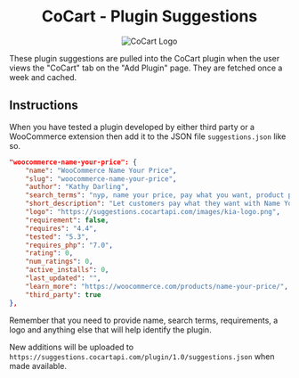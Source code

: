 <h1 align="center">CoCart - Plugin Suggestions</h1>

<p align="center"><img src="https://cocart.xyz/wp-content/uploads/2021/11/cocart-home-default.png.webp" alt="CoCart Logo" /></p>

These plugin suggestions are pulled into the CoCart plugin when the user views the "CoCart" tab on the "Add Plugin" page. They are fetched once a week and cached.

## Instructions

When you have tested a plugin developed by either third party or a WooCommerce extension then add it to the JSON file `suggestions.json` like so.

```json
"woocommerce-name-your-price": {
    "name": "WooCommerce Name Your Price",
    "slug": "woocommerce-name-your-price",
    "author": "Kathy Darling",
    "search_terms": "nyp, name your price, pay what you want, product page feature, enhancements",
    "short_description": "Let customers pay what they want with Name Your Price",
    "logo": "https://suggestions.cocartapi.com/images/kia-logo.png",
    "requirement": false,
    "requires": "4.4",
    "tested": "5.3",
    "requires_php": "7.0",
    "rating": 0,
    "num_ratings": 0,
    "active_installs": 0,
    "last_updated": "",
    "learn_more": "https://woocommerce.com/products/name-your-price/",
    "third_party": true
},
```

Remember that you need to provide name, search terms, requirements, a logo and anything else that will help identify the plugin.

New additions will be uploaded to `https://suggestions.cocartapi.com/plugin/1.0/suggestions.json` when made available.
